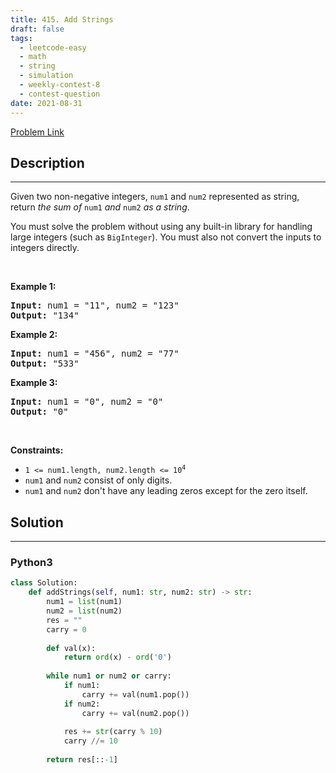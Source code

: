 ```yaml
---
title: 415. Add Strings
draft: false
tags: 
  - leetcode-easy
  - math
  - string
  - simulation
  - weekly-contest-8
  - contest-question
date: 2021-08-31
---
```


[Problem Link](https://leetcode.com/problems/add-strings/)

## Description

---
<p>Given two non-negative integers, <code>num1</code> and <code>num2</code> represented as string, return <em>the sum of</em> <code>num1</code> <em>and</em> <code>num2</code> <em>as a string</em>.</p>

<p>You must solve the problem without using any built-in library for handling large integers (such as <code>BigInteger</code>). You must also not convert the inputs to integers directly.</p>

<p>&nbsp;</p>
<p><strong class="example">Example 1:</strong></p>

<pre>
<strong>Input:</strong> num1 = &quot;11&quot;, num2 = &quot;123&quot;
<strong>Output:</strong> &quot;134&quot;
</pre>

<p><strong class="example">Example 2:</strong></p>

<pre>
<strong>Input:</strong> num1 = &quot;456&quot;, num2 = &quot;77&quot;
<strong>Output:</strong> &quot;533&quot;
</pre>

<p><strong class="example">Example 3:</strong></p>

<pre>
<strong>Input:</strong> num1 = &quot;0&quot;, num2 = &quot;0&quot;
<strong>Output:</strong> &quot;0&quot;
</pre>

<p>&nbsp;</p>
<p><strong>Constraints:</strong></p>

<ul>
	<li><code>1 &lt;= num1.length, num2.length &lt;= 10<sup>4</sup></code></li>
	<li><code>num1</code> and <code>num2</code> consist of only digits.</li>
	<li><code>num1</code> and <code>num2</code> don&#39;t have any leading zeros except for the zero itself.</li>
</ul>


## Solution

---
### Python3
``` py title='add-strings'
class Solution:
    def addStrings(self, num1: str, num2: str) -> str:
        num1 = list(num1)
        num2 = list(num2)
        res = ""
        carry = 0
        
        def val(x):
            return ord(x) - ord('0')
        
        while num1 or num2 or carry:
            if num1:
                carry += val(num1.pop())
            if num2:
                carry += val(num2.pop())
            
            res += str(carry % 10)
            carry //= 10
        
        return res[::-1]
```

